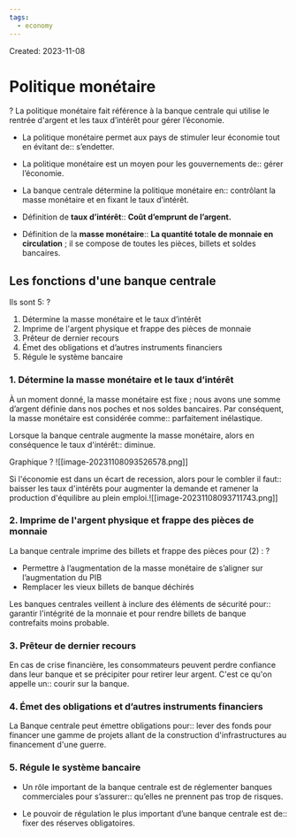 ```yaml
---
tags:
  - economy
---
```

Created: 2023-11-08

# Politique monétaire
?
La politique monétaire fait référence à la banque centrale qui utilise le rentrée d'argent et les taux d’intérêt pour gérer l’économie.
<!--SR:!2023-12-30,14,150-->

- La politique monétaire permet aux pays de stimuler leur économie tout en évitant de:: s’endetter.
<!--SR:!2023-12-25,24,230-->
- La politique monétaire est un moyen pour les gouvernements de:: gérer l’économie.
<!--SR:!2023-12-18,22,250-->
- La banque centrale détermine la politique monétaire en:: contrôlant la masse monétaire et en fixant le taux d’intérêt.
<!--SR:!2024-01-06,31,230-->

- Définition de **taux d’intérêt**:: **Coût d’emprunt de l’argent.**
<!--SR:!2023-12-24,22,210-->
- Définition de la **masse monétaire**:: **La quantité totale de monnaie en circulation** ; il se compose de toutes les pièces, billets et soldes bancaires.
<!--SR:!2023-12-19,13,170-->


## Les fonctions d'une banque centrale
Ils sont 5:
?
1. Détermine la masse monétaire et le taux d’intérêt
2. Imprime de l'argent physique et frappe des pièces de monnaie
3. Prêteur de dernier recours
4. Émet des obligations et d’autres instruments financiers
5. Régule le système bancaire
<!--SR:!2023-12-17,12,170-->


### 1. Détermine la masse monétaire et le taux d’intérêt
À un moment donné, la masse monétaire est fixe ; nous avons une somme d’argent définie dans nos poches et nos soldes bancaires. Par conséquent, la masse monétaire est considérée comme:: parfaitement inélastique.
<!--SR:!2023-12-18,18,210-->

Lorsque la banque centrale augmente la masse monétaire, alors en conséquence le taux d'intérêt:: diminue.
<!--SR:!2023-12-19,23,250-->
Graphique
?
![[image-20231108093526578.png]]
<!--SR:!2024-01-07,31,230-->

Si l'économie est dans un écart de recession, alors pour le combler il faut:: baisser les taux d'intérêts pour augmenter la demande et ramener la production d'équilibre au plein emploi.![[image-20231108093711743.png]]
<!--SR:!2023-12-31,18,190-->

### 2. Imprime de l'argent physique et frappe des pièces de monnaie
La banque centrale imprime des billets et frappe des pièces pour (2) :
?
- Permettre à l’augmentation de la masse monétaire de s’aligner sur l’augmentation du PIB
- Remplacer les vieux billets de banque déchirés
<!--SR:!2024-01-08,25,190-->

Les banques centrales veillent à inclure des éléments de sécurité pour:: garantir l'intégrité de la monnaie et pour rendre billets de banque contrefaits moins probable.
<!--SR:!2023-12-27,24,230-->

### 3. Prêteur de dernier recours
En cas de crise financière, les consommateurs peuvent perdre confiance dans leur banque et se précipiter pour retirer leur argent. C'est ce qu'on appelle un:: courir sur la banque.
<!--SR:!2024-01-30,47,250-->

### 4. Émet des obligations et d’autres instruments financiers
La Banque centrale peut émettre obligations pour:: lever des fonds pour financer une gamme de projets allant de la construction d'infrastructures au financement d'une guerre.
<!--SR:!2024-01-22,42,250-->

### 5. Régule le système bancaire
- Un rôle important de la banque centrale est de réglementer banques commerciales pour s’assurer:: qu’elles ne prennent pas trop de risques.
<!--SR:!2024-01-04,29,230-->
- Le pouvoir de régulation le plus important d’une banque centrale est de:: fixer des réserves obligatoires.
<!--SR:!2023-12-20,14,170-->
